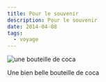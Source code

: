 ```yaml
---
title: Pour le souvenir
description: Pour le souvenir
date: 2014-04-08
tags:
  - voyage
---
```


![une bouteille de coca](/img/img_20140403_164818.jpg "une bouteille de coca")

Une bien belle bouteille de coca